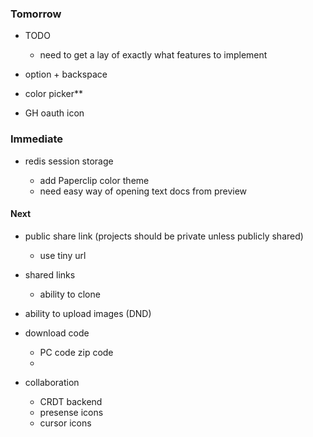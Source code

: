 ### Tomorrow

- TODO
  - need to get a lay of exactly what features to implement
  
- option + backspace
- color picker**

- GH oauth icon


### Immediate

- redis session storage

  - add Paperclip color theme
  - need easy way of opening text docs from preview

#### Next

- public share link (projects should be private unless publicly shared)
  - use tiny url

- shared links
  - ability to clone

- ability to upload images (DND)
- download code
  - PC code zip code
  - 

- collaboration
  - CRDT backend
  - presense icons
  - cursor icons
